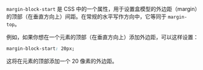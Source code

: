 `margin-block-start` 是 CSS 中的一个属性，用于设置盒模型的外边距（margin）的顶部（在垂直方向上）间距。在常规的水平写作方向中，它等同于 `margin-top`。

例如，如果你想在一个元素的顶部（在垂直方向上）添加外边距，可以这样设置：

```css
margin-block-start: 20px;
```

这将在元素的顶部添加一个 20 像素的外边距。
